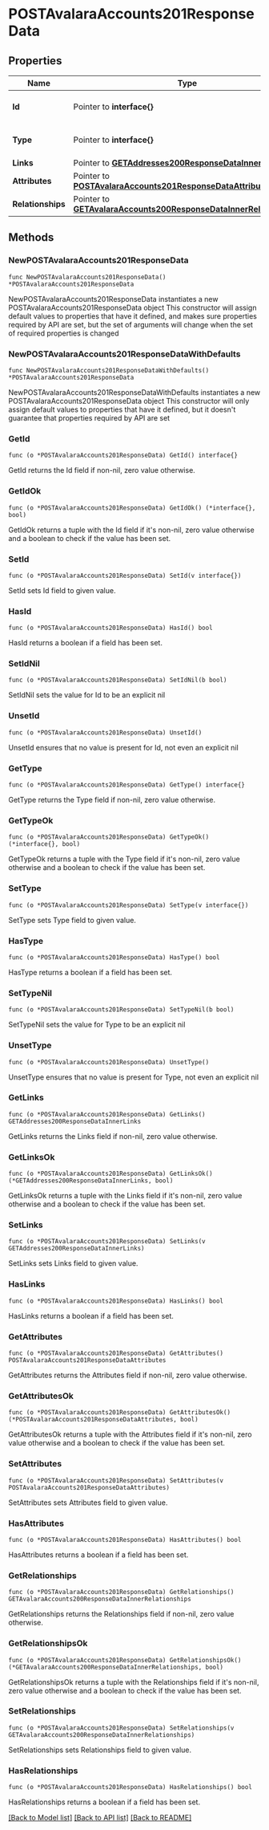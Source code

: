 # POSTAvalaraAccounts201ResponseData

## Properties

Name | Type | Description | Notes
------------ | ------------- | ------------- | -------------
**Id** | Pointer to **interface{}** | The resource&#39;s id | [optional] 
**Type** | Pointer to **interface{}** | The resource&#39;s type | [optional] 
**Links** | Pointer to [**GETAddresses200ResponseDataInnerLinks**](GETAddresses200ResponseDataInnerLinks.md) |  | [optional] 
**Attributes** | Pointer to [**POSTAvalaraAccounts201ResponseDataAttributes**](POSTAvalaraAccounts201ResponseDataAttributes.md) |  | [optional] 
**Relationships** | Pointer to [**GETAvalaraAccounts200ResponseDataInnerRelationships**](GETAvalaraAccounts200ResponseDataInnerRelationships.md) |  | [optional] 

## Methods

### NewPOSTAvalaraAccounts201ResponseData

`func NewPOSTAvalaraAccounts201ResponseData() *POSTAvalaraAccounts201ResponseData`

NewPOSTAvalaraAccounts201ResponseData instantiates a new POSTAvalaraAccounts201ResponseData object
This constructor will assign default values to properties that have it defined,
and makes sure properties required by API are set, but the set of arguments
will change when the set of required properties is changed

### NewPOSTAvalaraAccounts201ResponseDataWithDefaults

`func NewPOSTAvalaraAccounts201ResponseDataWithDefaults() *POSTAvalaraAccounts201ResponseData`

NewPOSTAvalaraAccounts201ResponseDataWithDefaults instantiates a new POSTAvalaraAccounts201ResponseData object
This constructor will only assign default values to properties that have it defined,
but it doesn't guarantee that properties required by API are set

### GetId

`func (o *POSTAvalaraAccounts201ResponseData) GetId() interface{}`

GetId returns the Id field if non-nil, zero value otherwise.

### GetIdOk

`func (o *POSTAvalaraAccounts201ResponseData) GetIdOk() (*interface{}, bool)`

GetIdOk returns a tuple with the Id field if it's non-nil, zero value otherwise
and a boolean to check if the value has been set.

### SetId

`func (o *POSTAvalaraAccounts201ResponseData) SetId(v interface{})`

SetId sets Id field to given value.

### HasId

`func (o *POSTAvalaraAccounts201ResponseData) HasId() bool`

HasId returns a boolean if a field has been set.

### SetIdNil

`func (o *POSTAvalaraAccounts201ResponseData) SetIdNil(b bool)`

 SetIdNil sets the value for Id to be an explicit nil

### UnsetId
`func (o *POSTAvalaraAccounts201ResponseData) UnsetId()`

UnsetId ensures that no value is present for Id, not even an explicit nil
### GetType

`func (o *POSTAvalaraAccounts201ResponseData) GetType() interface{}`

GetType returns the Type field if non-nil, zero value otherwise.

### GetTypeOk

`func (o *POSTAvalaraAccounts201ResponseData) GetTypeOk() (*interface{}, bool)`

GetTypeOk returns a tuple with the Type field if it's non-nil, zero value otherwise
and a boolean to check if the value has been set.

### SetType

`func (o *POSTAvalaraAccounts201ResponseData) SetType(v interface{})`

SetType sets Type field to given value.

### HasType

`func (o *POSTAvalaraAccounts201ResponseData) HasType() bool`

HasType returns a boolean if a field has been set.

### SetTypeNil

`func (o *POSTAvalaraAccounts201ResponseData) SetTypeNil(b bool)`

 SetTypeNil sets the value for Type to be an explicit nil

### UnsetType
`func (o *POSTAvalaraAccounts201ResponseData) UnsetType()`

UnsetType ensures that no value is present for Type, not even an explicit nil
### GetLinks

`func (o *POSTAvalaraAccounts201ResponseData) GetLinks() GETAddresses200ResponseDataInnerLinks`

GetLinks returns the Links field if non-nil, zero value otherwise.

### GetLinksOk

`func (o *POSTAvalaraAccounts201ResponseData) GetLinksOk() (*GETAddresses200ResponseDataInnerLinks, bool)`

GetLinksOk returns a tuple with the Links field if it's non-nil, zero value otherwise
and a boolean to check if the value has been set.

### SetLinks

`func (o *POSTAvalaraAccounts201ResponseData) SetLinks(v GETAddresses200ResponseDataInnerLinks)`

SetLinks sets Links field to given value.

### HasLinks

`func (o *POSTAvalaraAccounts201ResponseData) HasLinks() bool`

HasLinks returns a boolean if a field has been set.

### GetAttributes

`func (o *POSTAvalaraAccounts201ResponseData) GetAttributes() POSTAvalaraAccounts201ResponseDataAttributes`

GetAttributes returns the Attributes field if non-nil, zero value otherwise.

### GetAttributesOk

`func (o *POSTAvalaraAccounts201ResponseData) GetAttributesOk() (*POSTAvalaraAccounts201ResponseDataAttributes, bool)`

GetAttributesOk returns a tuple with the Attributes field if it's non-nil, zero value otherwise
and a boolean to check if the value has been set.

### SetAttributes

`func (o *POSTAvalaraAccounts201ResponseData) SetAttributes(v POSTAvalaraAccounts201ResponseDataAttributes)`

SetAttributes sets Attributes field to given value.

### HasAttributes

`func (o *POSTAvalaraAccounts201ResponseData) HasAttributes() bool`

HasAttributes returns a boolean if a field has been set.

### GetRelationships

`func (o *POSTAvalaraAccounts201ResponseData) GetRelationships() GETAvalaraAccounts200ResponseDataInnerRelationships`

GetRelationships returns the Relationships field if non-nil, zero value otherwise.

### GetRelationshipsOk

`func (o *POSTAvalaraAccounts201ResponseData) GetRelationshipsOk() (*GETAvalaraAccounts200ResponseDataInnerRelationships, bool)`

GetRelationshipsOk returns a tuple with the Relationships field if it's non-nil, zero value otherwise
and a boolean to check if the value has been set.

### SetRelationships

`func (o *POSTAvalaraAccounts201ResponseData) SetRelationships(v GETAvalaraAccounts200ResponseDataInnerRelationships)`

SetRelationships sets Relationships field to given value.

### HasRelationships

`func (o *POSTAvalaraAccounts201ResponseData) HasRelationships() bool`

HasRelationships returns a boolean if a field has been set.


[[Back to Model list]](../README.md#documentation-for-models) [[Back to API list]](../README.md#documentation-for-api-endpoints) [[Back to README]](../README.md)


